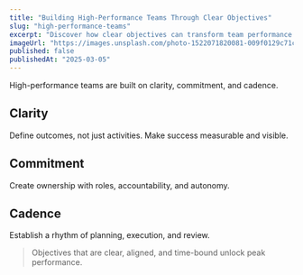 ```yaml
---
title: "Building High-Performance Teams Through Clear Objectives"
slug: "high-performance-teams"
excerpt: "Discover how clear objectives can transform team performance and drive exceptional results."
imageUrl: "https://images.unsplash.com/photo-1522071820081-009f0129c71c?ixlib=rb-4.0.3&auto=format&fit=crop&w=800&h=400"
published: false
publishedAt: "2025-03-05"
---
```


High-performance teams are built on clarity, commitment, and cadence.

## Clarity
Define outcomes, not just activities. Make success measurable and visible.

## Commitment
Create ownership with roles, accountability, and autonomy.

## Cadence
Establish a rhythm of planning, execution, and review.

> Objectives that are clear, aligned, and time-bound unlock peak performance.